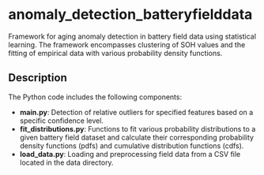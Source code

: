 # anomaly_detection_batteryfielddata
Framework for aging anomaly detection in battery field data using statistical learning. The framework encompasses clustering of SOH values and the fitting of empirical data with various probability density functions.  

## Description

The Python code includes the following components:

- **main.py**: Detection of relative outliers for specified features based on a specific confidence level.
- **fit_distributions.py**: Functions to fit various probability distributions to a given battery field dataset and calculate their corresponding probability density functions (pdfs) and cumulative distribution functions (cdfs).
- **load_data.py**: Loading and preprocessing field data from a CSV file located in the data directory.
